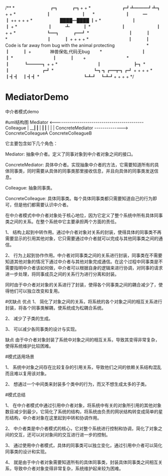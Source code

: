 /**
*　　　　　　　　┏┓　　　┏┓+ + 
*　　　　　　　┏┛┻━━━┛┻┓ + + 
*　　　　　　　┃　　　　　　　┃ 　 
*　　　　　　　┃　　　━　　　┃ ++ + + + 
*　　　　　　 ████━████ ┃+ 
*　　　　　　　┃　　　　　　　┃ + 
*　　　　　　　┃　　　┻　　　┃ 
*　　　　　　　┃　　　　　　　┃ + + 
*　　　　　　　┗━┓　　　┏━┛ 
*　　　　　　　　　┃　　　┃　　　　　　　　　　　 
*　　　　　　　　　┃　　　┃ + + + + 
*　　　　　　　　　┃　　　┃　　　　Code is far away from bug with the animal protecting　　　　　　　 
*　　　　　　　　　┃　　　┃ + 　　　　神兽保佑,代码无bug　　 
*　　　　　　　　　┃　　　┃ 
*　　　　　　　　　┃　　　┃　　+　　　　　　　　　 
*　　　　　　　　　┃　 　　┗━━━┓ + + 
*　　　　　　　　　┃ 　　　　　　　┣┓ 
*　　　　　　　　　┃ 　　　　　　　┏┛ 
*　　　　　　　　　┗┓┓┏━┳┓┏┛ + + + + 
*　　　　　　　　　　┃┫┫　┃┫┫ 
*　　　　　　　　　　┗┻┛　┗┻┛+ + + + 
*/



# MediatorDemo
中介者模式demo


#uml结构图
Mediator <-------------------------------------------- Colleague
    |                                             ______|    |____
    |                                        ____|                |____
    |                                       |                          |
ConcreteMediator  --------------> ConcreteColleagueA          ConcreteColleagueB

它主要包含如下几个角色：

Mediator: 抽象中介者。定义了同事对象到中介者对象之间的接口。

ConcreteMediator: 具体中介者。实现抽象中介者的方法，它需要知道所有的具体同事类，同时需要从具体的同事类那里接收信息，并且向具体的同事类发送信息。

Colleague: 抽象同事类。

ConcreteColleague: 具体同事类。每个具体同事类都只需要知道自己的行为即可，但是他们都需要认识中介者。

在中介者模式中中介者对象处于核心地位，因为它定义了整个系统中所有具体同事类之间的关系。在整个系统中它主要承担两个方面的责任。

1、 结构上起到中转作用。通过中介者对象对关系的封装，使得具体的同事类不再需要显示的引用其他对象，它只需要通过中介者就可以完成与其他同事类之间的通信。

2、 行为上起到协作作用。中介者对同事类之间的关系进行封装，同事类在不需要知道其他对象的情况下通过中介者与其他对象完成通信。在这个过程中同事类是不需要指明中介者该如何做，中介者可以根据自身的逻辑来进行协调，对同事的请求进一步处理，将同事成员之间的关系行为进行分离和封装。

同时由于中介者对对象的关系进行了封装，使得各个同事类之间的耦合减少了，使得他们可以独立改变和复用。

#优缺点
优点
1、 简化了对象之间的关系，将系统的各个对象之间的相互关系进行封装，将各个同事类解耦，使系统成为松耦合系统。

2、 减少了子类的生成。

3、 可以减少各同事类的设计与实现。

缺点
由于中介者对象封装了系统中对象之间的相互关系，导致其变得非常复杂，使得系统维护比较困难。

#模式适用场景

1、 系统中对象之间存在比较复杂的引用关系，导致他们之间的依赖关系结构混乱而且难以复用该对象。

2、 想通过一个中间类来封装多个类中的行为，而又不想生成太多的子类。

#模式总结

1、 在中介者模式中通过引用中介者对象，将系统中有关的对象所引用的其他对象数目减少到最少。它简化了系统的结构，将系统由负责的网状结构转变成简单的星形结构，中介者对象在这里起到中转和协调作用。

2、 中介者类是中介者模式的核心，它对整个系统进行控制和协调，简化了对象之间的交互，还可以对对象间的交互进行进一步的控制。

3、 通过使用中介者模式，具体的同事类可以独立变化，通过引用中介者可以简化同事类的设计和实现。

4、 就是由于中介者对象需要知道所有的具体同事类，封装具体同事类之间相互关系，导致中介者对象变得非常复杂，系统维护起来较为困难。